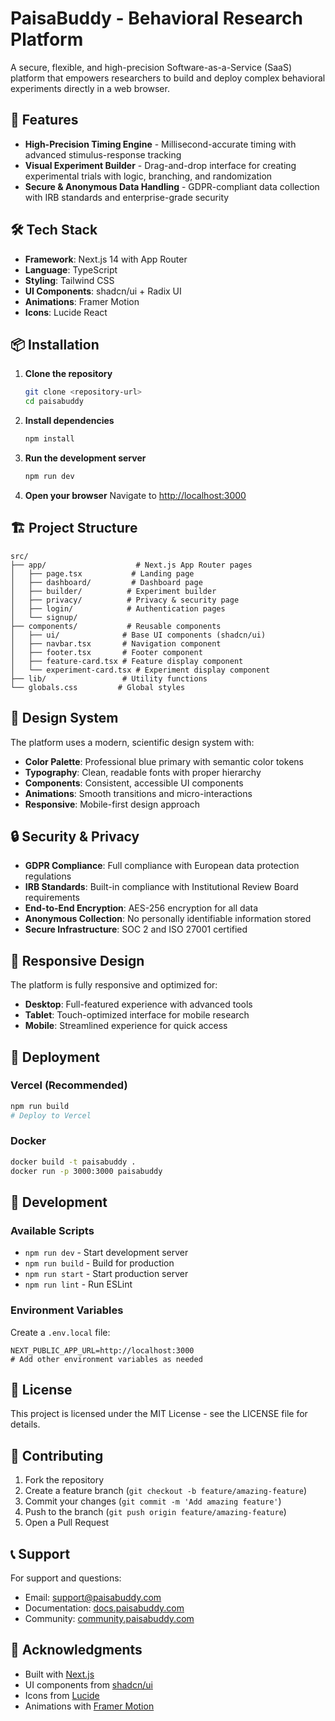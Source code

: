 # PaisaBuddy - Behavioral Research Platform

A secure, flexible, and high-precision Software-as-a-Service (SaaS) platform that empowers researchers to build and deploy complex behavioral experiments directly in a web browser.

## 🚀 Features

- **High-Precision Timing Engine** - Millisecond-accurate timing with advanced stimulus-response tracking
- **Visual Experiment Builder** - Drag-and-drop interface for creating experimental trials with logic, branching, and randomization
- **Secure & Anonymous Data Handling** - GDPR-compliant data collection with IRB standards and enterprise-grade security

## 🛠️ Tech Stack

- **Framework**: Next.js 14 with App Router
- **Language**: TypeScript
- **Styling**: Tailwind CSS
- **UI Components**: shadcn/ui + Radix UI
- **Animations**: Framer Motion
- **Icons**: Lucide React

## 📦 Installation

1. **Clone the repository**
   ```bash
   git clone <repository-url>
   cd paisabuddy
   ```

2. **Install dependencies**
   ```bash
   npm install
   ```

3. **Run the development server**
   ```bash
   npm run dev
   ```

4. **Open your browser**
   Navigate to [http://localhost:3000](http://localhost:3000)

## 🏗️ Project Structure

```
src/
├── app/                    # Next.js App Router pages
│   ├── page.tsx           # Landing page
│   ├── dashboard/         # Dashboard page
│   ├── builder/          # Experiment builder
│   ├── privacy/          # Privacy & security page
│   ├── login/            # Authentication pages
│   └── signup/
├── components/           # Reusable components
│   ├── ui/              # Base UI components (shadcn/ui)
│   ├── navbar.tsx       # Navigation component
│   ├── footer.tsx       # Footer component
│   ├── feature-card.tsx # Feature display component
│   └── experiment-card.tsx # Experiment display component
├── lib/                 # Utility functions
└── globals.css         # Global styles
```

## 🎨 Design System

The platform uses a modern, scientific design system with:

- **Color Palette**: Professional blue primary with semantic color tokens
- **Typography**: Clean, readable fonts with proper hierarchy
- **Components**: Consistent, accessible UI components
- **Animations**: Smooth transitions and micro-interactions
- **Responsive**: Mobile-first design approach

## 🔒 Security & Privacy

- **GDPR Compliance**: Full compliance with European data protection regulations
- **IRB Standards**: Built-in compliance with Institutional Review Board requirements
- **End-to-End Encryption**: AES-256 encryption for all data
- **Anonymous Collection**: No personally identifiable information stored
- **Secure Infrastructure**: SOC 2 and ISO 27001 certified

## 📱 Responsive Design

The platform is fully responsive and optimized for:
- **Desktop**: Full-featured experience with advanced tools
- **Tablet**: Touch-optimized interface for mobile research
- **Mobile**: Streamlined experience for quick access

## 🚀 Deployment

### Vercel (Recommended)
```bash
npm run build
# Deploy to Vercel
```

### Docker
```bash
docker build -t paisabuddy .
docker run -p 3000:3000 paisabuddy
```

## 🧪 Development

### Available Scripts

- `npm run dev` - Start development server
- `npm run build` - Build for production
- `npm run start` - Start production server
- `npm run lint` - Run ESLint

### Environment Variables

Create a `.env.local` file:

```env
NEXT_PUBLIC_APP_URL=http://localhost:3000
# Add other environment variables as needed
```

## 📄 License

This project is licensed under the MIT License - see the LICENSE file for details.

## 🤝 Contributing

1. Fork the repository
2. Create a feature branch (`git checkout -b feature/amazing-feature`)
3. Commit your changes (`git commit -m 'Add amazing feature'`)
4. Push to the branch (`git push origin feature/amazing-feature`)
5. Open a Pull Request

## 📞 Support

For support and questions:
- Email: support@paisabuddy.com
- Documentation: [docs.paisabuddy.com](https://docs.paisabuddy.com)
- Community: [community.paisabuddy.com](https://community.paisabuddy.com)

## 🙏 Acknowledgments

- Built with [Next.js](https://nextjs.org/)
- UI components from [shadcn/ui](https://ui.shadcn.com/)
- Icons from [Lucide](https://lucide.dev/)
- Animations with [Framer Motion](https://www.framer.com/motion/)
